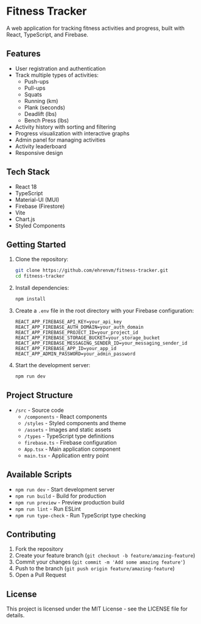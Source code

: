 # Fitness Tracker

A web application for tracking fitness activities and progress, built with React, TypeScript, and Firebase.

## Features

- User registration and authentication
- Track multiple types of activities:
  - Push-ups
  - Pull-ups
  - Squats
  - Running (km)
  - Plank (seconds)
  - Deadlift (lbs)
  - Bench Press (lbs)
- Activity history with sorting and filtering
- Progress visualization with interactive graphs
- Admin panel for managing activities
- Activity leaderboard
- Responsive design

## Tech Stack

- React 18
- TypeScript
- Material-UI (MUI)
- Firebase (Firestore)
- Vite
- Chart.js
- Styled Components

## Getting Started

1. Clone the repository:
   ```bash
   git clone https://github.com/ehrenvm/fitness-tracker.git
   cd fitness-tracker
   ```

2. Install dependencies:
   ```bash
   npm install
   ```

3. Create a `.env` file in the root directory with your Firebase configuration:
   ```
   REACT_APP_FIREBASE_API_KEY=your_api_key
   REACT_APP_FIREBASE_AUTH_DOMAIN=your_auth_domain
   REACT_APP_FIREBASE_PROJECT_ID=your_project_id
   REACT_APP_FIREBASE_STORAGE_BUCKET=your_storage_bucket
   REACT_APP_FIREBASE_MESSAGING_SENDER_ID=your_messaging_sender_id
   REACT_APP_FIREBASE_APP_ID=your_app_id
   REACT_APP_ADMIN_PASSWORD=your_admin_password
   ```

4. Start the development server:
   ```bash
   npm run dev
   ```

## Project Structure

- `/src` - Source code
  - `/components` - React components
  - `/styles` - Styled components and theme
  - `/assets` - Images and static assets
  - `/types` - TypeScript type definitions
  - `firebase.ts` - Firebase configuration
  - `App.tsx` - Main application component
  - `main.tsx` - Application entry point

## Available Scripts

- `npm run dev` - Start development server
- `npm run build` - Build for production
- `npm run preview` - Preview production build
- `npm run lint` - Run ESLint
- `npm run type-check` - Run TypeScript type checking

## Contributing

1. Fork the repository
2. Create your feature branch (`git checkout -b feature/amazing-feature`)
3. Commit your changes (`git commit -m 'Add some amazing feature'`)
4. Push to the branch (`git push origin feature/amazing-feature`)
5. Open a Pull Request

## License

This project is licensed under the MIT License - see the LICENSE file for details.